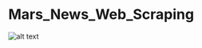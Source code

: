 # Mars_News_Web_Scraping

![alt text](https://github.com/claracbucar/Mars_News_Web_Scraping/images/Image-from-Mars-website.png?raw=true)
